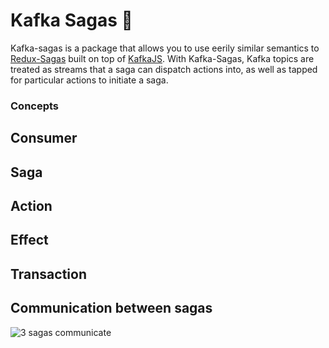 # Kafka Sagas 🌼

Kafka-sagas is a package that allows you to use eerily similar semantics to [Redux-Sagas](https://redux-saga.js.org/) built on top of [KafkaJS](https://kafka.js.org/). With Kafka-Sagas, Kafka topics are treated as streams that a saga can dispatch actions into, as well as tapped for particular actions to initiate a saga.

### Concepts

## Consumer

## Saga

## Action

## Effect

## Transaction

## Communication between sagas

![3 sagas communicate](https://kafka-sagas-documentation.s3.amazonaws.com/3+Sagas+Communicate.png)
